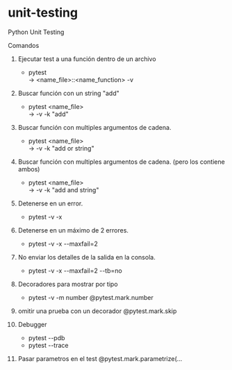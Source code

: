 # unit-testing
Python Unit Testing

Comandos

1. Ejecutar test a una función dentro de un archivo
    * pytest \
    -> <name_file>::<name_function> -v

2. Buscar función con un string "add"
    * pytest <name_file> \
    -> -v -k "add"

3. Buscar función con multiples argumentos de cadena.
    * pytest <name_file> \
    -> -v -k "add or string"

4. Buscar función con multiples argumentos de cadena. (pero los contiene ambos)
    * pytest <name_file> \
    -> -v -k "add and string"

5. Detenerse en un error.
    * pytest -v -x

6. Detenerse en un máximo de 2 errores.
    * pytest -v -x --maxfail=2

7. No enviar los detalles de la salida en la consola.
    * pytest -v -x --maxfail=2 --tb=no

8. Decoradores para mostrar por tipo
    * pytest -v -m number
    @pytest.mark.number

9. omitir una prueba con un decorador
    @pytest.mark.skip

10. Debugger
    * pytest --pdb
    * pytest --trace

11. Pasar parametros en el test
    @pytest.mark.parametrize(...


